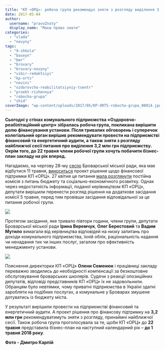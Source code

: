 ```yaml
---
title: "КП «ОРЦ»: робоча група рекомендує зняти з розгляду виділення 3,2 млн і провести аудит"
date: 2017-05-04
author: 
  username: "pravoZnaty"
  display_name: "Маєш право знати"
categories: 
  - "vlada"
  - "novyny"
tags: 
  - "9-shkola"
  - "baseyn"
  - "bmr"
  - "brovary"
  - "brovary-novyny"
  - "vibir-redaktsiyi"
  - "kp-orts"
  - "novini"
  - "ozdorovcho-reabilitatsiyniy-tsentr"
  - "proekt-rishennya"
  - "robocha-grupa"
  - "shid"
coverImage: "wp-content/uploads/2017/05/KP-ORTS-robocha-grupa_00014.jpg"
---
```


**Сьогодні у стінах комунального підприємства «Оздоровчо-реабілітаційний центр» зібралась робоча група, покликана вирішити долю фінансування установи. Після тривалих обговорень і суперечок колегіальний орган вирішив рекомендувати провести на підприємстві фінансовий та енергетичний аудити, а також зняти з розгляду найближчої сесії питання про виділення 3,2 млн грн підприємству. Окрім того, до 22 травня члени робочої групи хочуть побачити бізнес-план закладу на рік вперед.**

Нагадаємо, на чергову 28-му [сесію](https://mpz.brovary.org/anons-11-travnya-u-brovarah-vidbudetsya-28-ma-chergova-sesiya-miskrady/) Броварської міської ради, яка має відбутися 11 травня, [виноситься](https://mpz.brovary.org/kp-orts-znovu-potribni-groshi-3-2-mln-grn-shho-vyrishat-deputaty/) проект рішення щодо фінансової підтримки КП «ОРЦ». 27 квітня це питання [мала розглянути](https://mpz.brovary.org/rozglyad-pytannya-finansuvannya-kp-orts-deputaty-perenesly-na-4-5-travnya/) постійна комісія з питань бюджету та соціально-економічного розвитку. Однак через недостатність інформації, поданої керівництвом КП «ОРЦ», депутати вирішили перенести розгляд рішення на додаткове засідання комісії 5 травня, перед тим провівши засідання відповідальної за це питання робочої групи.

[![](https://mpz.brovary.org/wp-content/uploads/2017/05/KP-ORTS-robocha-grupa_00008.jpg)](https://mpz.brovary.org/wp-content/uploads/2017/05/KP-ORTS-robocha-grupa_00008.jpg)

Протягом засідання, яке тривало півтори години, члени групи, депутати Броварської міської ради **Ірина Веремчук**, **Олег Берестовий** та **Вадим Мутило** вимагали від керівництва відповідей на низку запитань про доходи комунального підприємства, їхній облік, раціональність надання чи ненадання тих чи інших послуг, загалом про ефективність менеджменту установи.

[![](https://mpz.brovary.org/wp-content/uploads/2017/05/KP-ORTS-robocha-grupa_00012.jpg)](https://mpz.brovary.org/wp-content/uploads/2017/05/KP-ORTS-robocha-grupa_00012.jpg)

Пояснення директорки КП «ОРЦ» **Олени Семенюк** і працівниці закладу переважно зводились до необхідності компенсації за безкоштовне обслуговування броварських школярів. Судячи з реакції опозиційних депутатів, відповіді представників КП «ОРЦ» їх не задовольнили. Обранцям було невтямки, чому приватні підприємства в Україні здатні заробляти на подібних послугах, а комунальне у Броварах змушене дотуватись із бюджету міста.

У результаті вирішили провести на підприємстві фінансовий та енергетичний аудити. А проект рішення про фінансову підтримку на **3,2 млн грн** рекомендуватимуть зняти з розгляду, принаймні найближчої сесії. Також робоча група проголосувала за те, щоби КП «ОРЦ» до **22 травня** представила бізнес-план на наступний календарний рік – **до 1 травня 2018 року**.

**Фото - Дмитро Карпій**
